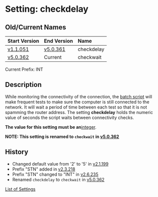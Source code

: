 # Setting: checkdelay #


## Old/Current Names ##
| Start Version | End Version | Name |
|:--------------|:------------|:-----|
| [v1.1.051](https://code.google.com/p/quick-net-fix/source/detail?r=f13d707fcec6d610eb5ef8b04f5ad1884175cf3c) | [v5.0.361](https://code.google.com/p/quick-net-fix/source/detail?r=9a9067be32a3b87b80dc583bc1e553f36a9fcb28) | checkdelay |
| [v5.0.362](https://code.google.com/p/quick-net-fix/source/detail?r=b97310f81cad74b973b16ba57fa00e67bc035ddf) | Current     | checkwait |

Current Prefix: INT


## Description ##
While monitoring the connectivity of the connection, the <a href='http://en.wikipedia.org/wiki/Batch_file' title="If you don't know what this is, just think of it as a Windows program that can be edited with Notepad">batch script</a> will make frequent tests to make sure the computer is still connected to the network. It will wait a period of time between each test so that it is not spamming the router address. The setting **checkdelay** holds the numeric value of seconds the script waits between connectivity checks.


**The value for this setting must be an**<a href='http://en.wikipedia.org/wiki/Integer' title='A non-negative number that does not contain a decimal'>integer</a>.


**NOTE: This setting is renamed to `checkwait` in [v5.0.362](https://code.google.com/p/quick-net-fix/source/detail?r=b97310f81cad74b973b16ba57fa00e67bc035ddf)**


## History ##
  * Changed default value from '2' to '5' in [v2.1.199](https://code.google.com/p/quick-net-fix/source/detail?r=bf70658358fae0fb64f402a4466be5ff8f69f3d4)
  * Prefix "STN" added in [v2.3.218](https://code.google.com/p/quick-net-fix/source/detail?r=fa01d88a675b67e8f0a2067274d1040bd0a752ef)
  * Prefix "STN" changed to "INT" in [v2.6.235](https://code.google.com/p/quick-net-fix/source/detail?r=b1a411be221b1f59f03b67dad9a3b89dfed8921d)
  * Renamed `checkdelay` to `checkwait` in [v5.0.362](https://code.google.com/p/quick-net-fix/source/detail?r=b97310f81cad74b973b16ba57fa00e67bc035ddf)


[List of Settings](Settings.md)
